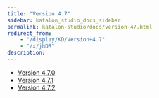 ```yaml
---
title: "Version 4.7" 
sidebar: katalon_studio_docs_sidebar
permalink: katalon-studio/docs/version-47.html 
redirect_from:
    - "/display/KD/Version+4.7"
    - "/x/jhDR"
description: 
---
```

*   [Version 4.7.0](/display/KD/Version+4.7.0)
*   [Version 4.7.1](/display/KD/Version+4.7.1)
*   [Version 4.7.2](/display/KD/Version+4.7.2)